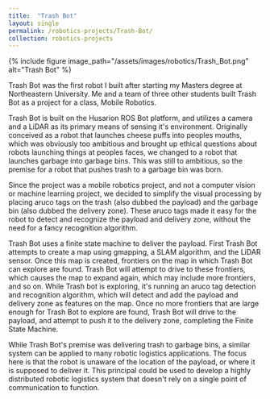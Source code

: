```yaml
---
title:  "Trash Bot"
layout: single
permalink: /robotics-projects/Trash-Bot/
collection: robotics-projects
---
```


{% include figure image_path="/assets/images/robotics/Trash_Bot.png" alt="Trash Bot" %}

Trash Bot was the first robot I built after starting my Masters degree at Northeastern University. Me and a team of three other students built Trash Bot as a project for a class, Mobile Robotics.

Trash Bot is built on the Husarion ROS Bot platform, and utilizes a camera and a LiDAR as its primary means of sensing it's environment. Originally conceived as a robot that launches cheese puffs into peoples mouths, which was obviously too ambitious and brought up ethical questions about robots launching things at peoples faces, we changed to a robot that launches garbage into garbage bins. This was still to ambitious, so the premise for a robot that pushes trash to a garbage bin was born.

Since the project was a mobile robotics project, and not a computer vision or machine learning project, we decided to simplify the visual processing by placing aruco tags on the trash (also dubbed the payload) and the garbage bin (also dubbed the delivery zone). These aruco tags made it easy for the robot to detect and recognize the payload and delivery zone, without the need for a fancy recognition algorithm.

Trash Bot uses a finite state machine to deliver the payload. First Trash Bot attempts to create a map using gmapping, a SLAM algorithm, and the LiDAR sensor. Once this map is created, frontiers on the map in which Trash Bot can explore are found. Trash Bot will attempt to drive to these frontiers, which causes the map to expand again, which may include more frontiers, and so on. While Trash bot is exploring, it's running an aruco tag detection and recognition algorithm, which will detect and add the payload and delivery zone as features on the map. Once no more frontiers that are large enough for Trash Bot to explore are found, Trash Bot will drive to the payload, and attempt to push it to the delivery zone, completing the Finite State Machine.

While Trash Bot's premise was delivering trash to garbage bins, a similar system can be applied to many robotic logistics applications. The focus here is that the robot is unaware of the location of the payload, or where it is supposed to deliver it. This principal could be used to develop a highly distributed robotic logistics system that doesn't rely on a single point of communication to function.